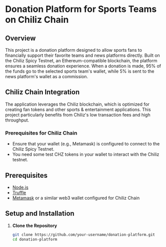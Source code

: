 # Donation Platform for Sports Teams on Chiliz Chain

## Overview
This project is a donation platform designed to allow sports fans to financially support their favorite teams and news platforms directly. Built on the Chiliz Spicy Testnet, an Ethereum-compatible blockchain, the platform ensures a seamless donation experience. When a donation is made, 95% of the funds go to the selected sports team's wallet, while 5% is sent to the news platform's wallet as a commission.

## Chiliz Chain Integration
The application leverages the Chiliz blockchain, which is optimized for creating fan tokens and other sports & entertainment applications. This project particularly benefits from Chiliz's low transaction fees and high throughput.

### Prerequisites for Chiliz Chain
- Ensure that your wallet (e.g., Metamask) is configured to connect to the Chiliz Spicy Testnet.
- You need some test CHZ tokens in your wallet to interact with the Chiliz testnet.

## Prerequisites
- [Node.js](https://nodejs.org/)
- [Truffle](https://www.trufflesuite.com/)
- [Metamask](https://metamask.io/) or a similar web3 wallet configured for Chiliz Chain

## Setup and Installation

1. **Clone the Repository**
   ```bash
   git clone https://github.com/your-username/donation-platform.git
   cd donation-platform
